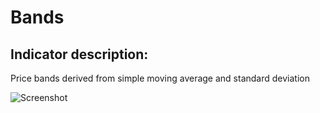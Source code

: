 # Bands #
## Indicator description: ##

Price bands derived from simple moving average and standard deviation

![Screenshot](/../master/ScreenShots/Bands_Ind.jpg?raw=true "Bands")
